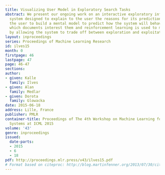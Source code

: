 ```yaml
---
title: Visualizing User Model in Exploratory Search Tasks
abstract: We present our ongoing work on an interactive exploratory information retrieval
  system designed to explain to the user the reasons for its predictions and help
  the user to build a mental model to predict how the system will behave. Users indicate
  which documents interest them and reinforcement learning is used to model the user
  by allowing the system to trade off between exploration and exploitation.
layout: inproceedings
series: Proceedings of Machine Learning Research
id: ilves15
month: 0
firstpage: 46
lastpage: 47
page: 46-47
sections: 
author:
- given: Kalle
  family: Ilves
- given: Alan
  family: Medlar
- given: Dorota
  family: Glowacka
date: 2015-06-18
address: Lille, France
publisher: PMLR
container-title: Proceedings of The 4th Workshop on Machine Learning for Interactive
  Systems at ICML 2015
volume: '43'
genre: inproceedings
issued:
  date-parts:
  - 2015
  - 6
  - 18
pdf: http://proceedings.mlr.press/v43/ilves15.pdf
# Format based on citeproc: http://blog.martinfenner.org/2013/07/30/citeproc-yaml-for-bibliographies/
---
```

